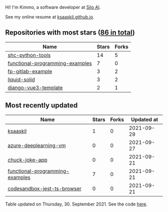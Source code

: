 Hi! I'm Kimmo, a software developer at [Silo AI](https://silo.ai/).

See my online resume at [ksaaskil.github.io](https://ksaaskil.github.io).

<!-- repositories starts -->

## Repositories with most stars ([86 in total](https://github.com/ksaaskil?tab=repositories))
| Name        | Stars           | Forks  |
| ------------- |-------------| -----|
|[shc-python-tools](https://github.com/ksaaskil/shc-python-tools)|14|5
|[functional-programming-examples](https://github.com/ksaaskil/functional-programming-examples)|7|0
|[fp-gitlab-example](https://github.com/ksaaskil/fp-gitlab-example)|3|2
|[liquid-solid](https://github.com/ksaaskil/liquid-solid)|3|2
|[django-vue3-template](https://github.com/ksaaskil/django-vue3-template)|2|1

<!-- repositories ends -->
<!-- recent_repositories starts -->

## Most recently updated
| Name        | Stars           | Forks  | Updated at
| ------------- |-------------| -----|-----|
|[ksaaskil](https://github.com/ksaaskil/ksaaskil)|1|0|2021-09-29
|[azure-deeplearning-vm](https://github.com/ksaaskil/azure-deeplearning-vm)|0|0|2021-09-27
|[chuck-joke-app](https://github.com/ksaaskil/chuck-joke-app)|0|0|2021-09-21
|[functional-programming-examples](https://github.com/ksaaskil/functional-programming-examples)|7|0|2021-09-21
|[codesandbox-jest-ts-browser](https://github.com/ksaaskil/codesandbox-jest-ts-browser)|0|0|2021-09-21

<!-- recent_repositories ends -->
<!-- updated_at starts -->
Table updated on Thursday, 30. September 2021. See the code [here](https://github.com/ksaaskil/ksaaskil).
<!-- updated_at ends -->
